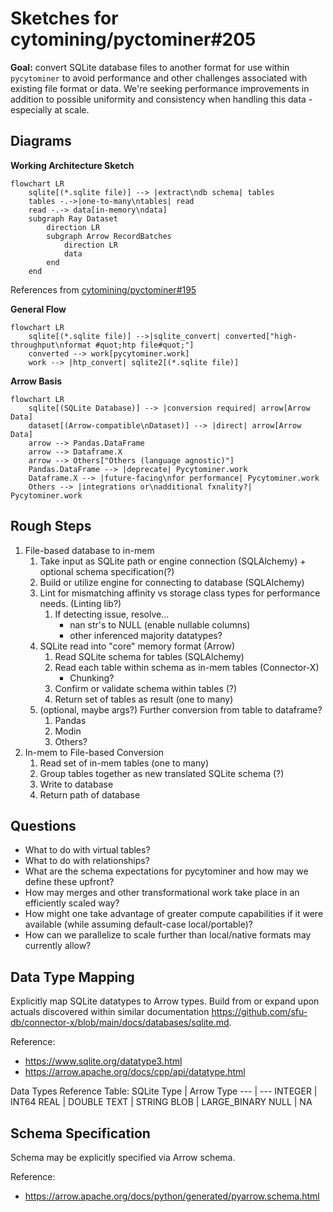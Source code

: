# Sketches for cytomining/pyctominer#205

__Goal:__
convert SQLite database files to another format for use within `pycytominer` to avoid performance and other challenges associated with existing file format or data. We're seeking performance improvements in addition to possible uniformity and consistency when handling this data - especially at scale.

## Diagrams

__Working Architecture Sketch__

```mermaid
flowchart LR
    sqlite[(*.sqlite file)] --> |extract\ndb schema| tables
    tables -.->|one-to-many\ntables| read
    read -.-> data[in-memory\ndata]
    subgraph Ray Dataset
        direction LR
        subgraph Arrow RecordBatches
            direction LR
            data
        end
    end

```

References from [cytomining/pyctominer#195](https://github.com/cytomining/pycytominer/issues/195)

__General Flow__

```mermaid
flowchart LR
    sqlite[(*.sqlite file)] -->|sqlite_convert| converted["high-throughput\nformat #quot;htp file#quot;"]
    converted --> work[pycytominer.work]
    work --> |htp_convert| sqlite2[(*.sqlite file)]
```

__Arrow Basis__

```mermaid
flowchart LR
    sqlite[(SQLite Database)] --> |conversion required| arrow[Arrow Data]
    dataset[(Arrow-compatible\nDataset)] --> |direct| arrow[Arrow Data]
    arrow --> Pandas.DataFrame
    arrow --> Dataframe.X
    arrow --> Others["Others (language agnostic)"]
    Pandas.DataFrame --> |deprecate| Pycytominer.work
    Dataframe.X --> |future-facing\nfor performance| Pycytominer.work
    Others --> |integrations or\nadditional fxnality?| Pycytominer.work
```

## Rough Steps

1. File-based database to in-mem
    1. Take input as SQLite path or engine connection (SQLAlchemy) + optional schema specification(?)
    1. Build or utilize engine for connecting to database (SQLAlchemy)
    1. Lint for mismatching affinity vs storage class types for performance needs. (Linting lib?)
        1. If detecting issue, resolve...
            - nan str's to NULL (enable nullable columns)
            - other inferenced majority datatypes?
    1. SQLite read into "core" memory format (Arrow)
        1. Read SQLite schema for tables (SQLAlchemy)
        1. Read each table within schema as in-mem tables (Connector-X)
            - Chunking?
        1. Confirm or validate schema within tables (?)
        1. Return set of tables as result (one to many)
    1. (optional, maybe args?) Further conversion from table to dataframe?
        1. Pandas
        1. Modin
        1. Others?
1. In-mem to File-based Conversion
    1. Read set of in-mem tables (one to many)
    1. Group tables together as new translated SQLite schema (?)
    1. Write to database
    1. Return path of database

## Questions

- What to do with virtual tables?
- What to do with relationships?
- What are the schema expectations for pycytominer and how may we define these upfront?
- How may merges and other transformational work take place in an efficiently scaled way?
- How might one take advantage of greater compute capabilities if it were available (while assuming default-case local/portable)?
- How can we parallelize to scale further than local/native formats may currently allow?

## Data Type Mapping

Explicitly map SQLite datatypes to Arrow types. Build from or expand upon actuals discovered within similar documentation <https://github.com/sfu-db/connector-x/blob/main/docs/databases/sqlite.md>.

Reference:

- <https://www.sqlite.org/datatype3.html>
- <https://arrow.apache.org/docs/cpp/api/datatype.html>

Data Types Reference Table:
SQLite Type | Arrow Type
--- | ---
INTEGER | INT64
REAL | DOUBLE
TEXT | STRING
BLOB | LARGE_BINARY
NULL | NA

## Schema Specification

Schema may be explicitly specified via Arrow schema.

Reference:

- <https://arrow.apache.org/docs/python/generated/pyarrow.schema.html>
